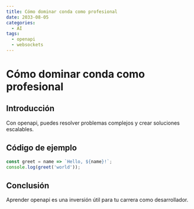 ```yaml
---
title: Cómo dominar conda como profesional
date: 2033-08-05
categories:
  - AI
tags:
  - openapi
  - websockets
---
```


# Cómo dominar conda como profesional

## Introducción

Con openapi, puedes resolver problemas complejos y crear soluciones escalables.

## Código de ejemplo

```javascript
const greet = name => `Hello, ${name}!`;
console.log(greet('world'));
```

## Conclusión

Aprender openapi es una inversión útil para tu carrera como desarrollador.